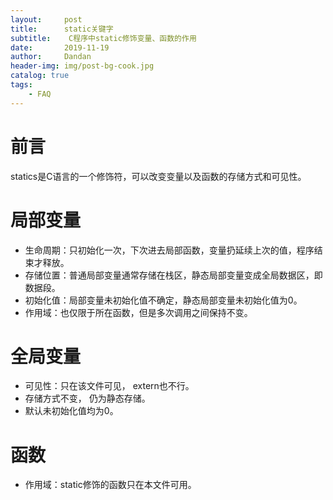 ```yaml
---
layout:     post
title:      static关键字
subtitle:    C程序中static修饰变量、函数的作用
date:       2019-11-19
author:     Dandan
header-img: img/post-bg-cook.jpg
catalog: true
tags:
    - FAQ
---
```

# 前言
statics是C语言的一个修饰符，可以改变变量以及函数的存储方式和可见性。

# 局部变量
- 生命周期：只初始化一次，下次进去局部函数，变量扔延续上次的值，程序结束才释放。
- 存储位置：普通局部变量通常存储在栈区，静态局部变量变成全局数据区，即数据段。
- 初始化值：局部变量未初始化值不确定，静态局部变量未初始化值为0。
- 作用域：也仅限于所在函数，但是多次调用之间保持不变。
# 全局变量
- 可见性：只在该文件可见， extern也不行。
- 存储方式不变， 仍为静态存储。
- 默认未初始化值均为0。
# 函数
- 作用域：static修饰的函数只在本文件可用。
